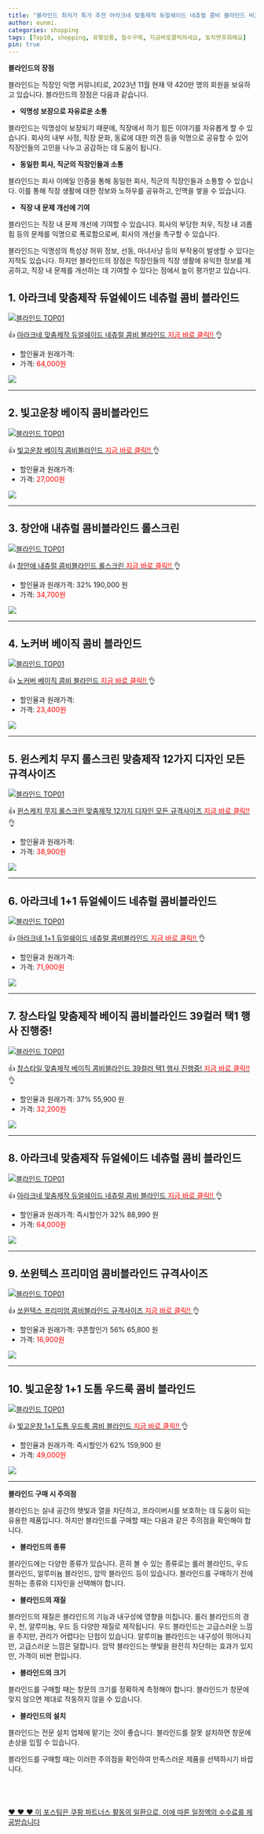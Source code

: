 ```yaml
---
title: "블라인드 최저가 특가 추천 아라크네 맞춤제작 듀얼쉐이드 네츄럴 콤비 블라인드 비교 장점 구매가이드"
author: eunmi.
categories: shopping
tags: [Top10, shopping, 유행상품, 필수구매, 지금바로클릭하세요, 놓치면후회해요]
pin: true
---
```

**블라인드의 장점**

블라인드는 직장인 익명 커뮤니티로, 2023년 11월 현재 약 420만 명의 회원을 보유하고 있습니다. 블라인드의 장점은 다음과 같습니다.

* **익명성 보장으로 자유로운 소통**

블라인드는 익명성이 보장되기 때문에, 직장에서 하기 힘든 이야기를 자유롭게 할 수 있습니다. 회사의 내부 사정, 직장 문화, 동료에 대한 의견 등을 익명으로 공유할 수 있어 직장인들의 고민을 나누고 공감하는 데 도움이 됩니다.

* **동일한 회사, 직군의 직장인들과 소통**

블라인드는 회사 이메일 인증을 통해 동일한 회사, 직군의 직장인들과 소통할 수 있습니다. 이를 통해 직장 생활에 대한 정보와 노하우를 공유하고, 인맥을 쌓을 수 있습니다.

* **직장 내 문제 개선에 기여**

블라인드는 직장 내 문제 개선에 기여할 수 있습니다. 회사의 부당한 처우, 직장 내 괴롭힘 등의 문제를 익명으로 폭로함으로써, 회사의 개선을 촉구할 수 있습니다.

블라인드는 익명성의 특성상 허위 정보, 선동, 마녀사냥 등의 부작용이 발생할 수 있다는 지적도 있습니다. 하지만 블라인드의 장점은 직장인들의 직장 생활에 유익한 정보를 제공하고, 직장 내 문제를 개선하는 데 기여할 수 있다는 점에서 높이 평가받고 있습니다.

   

## 1. 아라크네 맞춤제작 듀얼쉐이드 네츄럴 콤비 블라인드

[![블라인드 TOP01](https://thumbnail8.coupangcdn.com/thumbnails/remote/230x230ex/image/vendor_inventory/7f0e/23244f2f7ed79b29bfb1eb9d606c65036583c2111536dcc50cc06565db22.jpg)](https://link.coupang.com/re/AFFSDP?lptag=AF3617701&subid=GithubCoopas&pageKey=1797317224&traceid=V0-153&itemId=3057691776&vendorItemId=71045677117)


👍 [아라크네 맞춤제작 듀얼쉐이드 네츄럴 콤비 블라인드 <font color=red> 지금 바로 클릭!! </font> ](https://link.coupang.com/re/AFFSDP?lptag=AF3617701&subid=GithubCoopas&pageKey=1797317224&traceid=V0-153&itemId=3057691776&vendorItemId=71045677117) 👌 


- 할인율과 원래가격: 
- 가격: <span style='color:red'>64,000원</span>

[![](/discount_price.png)](https://link.coupang.com/re/AFFSDP?lptag=AF3617701&subid=GithubCoopas&pageKey=1797317224&traceid=V0-153&itemId=3057691776&vendorItemId=71045677117)

---


   

## 2. 빛고운창 베이직 콤비블라인드

[![블라인드 TOP01](https://thumbnail6.coupangcdn.com/thumbnails/remote/230x230ex/image/product/image/vendoritem/2019/06/10/3277073102/045a2b7c-2786-4f50-8231-c1897d86cbfa.jpg)](https://link.coupang.com/re/AFFSDP?lptag=AF3617701&subid=GithubCoopas&pageKey=4570486&traceid=V0-153&itemId=132066423&vendorItemId=3277073104)


👍 [빛고운창 베이직 콤비블라인드 <font color=red> 지금 바로 클릭!! </font> ](https://link.coupang.com/re/AFFSDP?lptag=AF3617701&subid=GithubCoopas&pageKey=4570486&traceid=V0-153&itemId=132066423&vendorItemId=3277073104) 👌 


- 할인율과 원래가격: 
- 가격: <span style='color:red'>27,000원</span>

[![](/discount_price.png)](https://link.coupang.com/re/AFFSDP?lptag=AF3617701&subid=GithubCoopas&pageKey=4570486&traceid=V0-153&itemId=132066423&vendorItemId=3277073104)

---


   

## 3. 창안애 내츄럴 콤비블라인드 롤스크린

[![블라인드 TOP01](https://thumbnail6.coupangcdn.com/thumbnails/remote/230x230ex/image/rs_quotation_api/kqgwpcve/d68952941dfa42b08bb7790bce939cb4.jpg)](https://link.coupang.com/re/AFFSDP?lptag=AF3617701&subid=GithubCoopas&pageKey=6065321750&traceid=V0-153&itemId=11176997182&vendorItemId=78454928333)


👍 [창안애 내츄럴 콤비블라인드 롤스크린 <font color=red> 지금 바로 클릭!! </font> ](https://link.coupang.com/re/AFFSDP?lptag=AF3617701&subid=GithubCoopas&pageKey=6065321750&traceid=V0-153&itemId=11176997182&vendorItemId=78454928333) 👌 


- 할인율과 원래가격: 32%  190,000   원
- 가격: <span style='color:red'>34,700원</span>

[![](/discount_price.png)](https://link.coupang.com/re/AFFSDP?lptag=AF3617701&subid=GithubCoopas&pageKey=6065321750&traceid=V0-153&itemId=11176997182&vendorItemId=78454928333)

---


   

## 4. 노커버 베이직 콤비 블라인드

[![블라인드 TOP01](https://thumbnail9.coupangcdn.com/thumbnails/remote/230x230ex/image/rs_quotation_api/is9foe6s/6928ac20d212495fbc8f4fdbd6600462.jpg)](https://link.coupang.com/re/AFFSDP?lptag=AF3617701&subid=GithubCoopas&pageKey=7060202331&traceid=V0-153&itemId=17503506157&vendorItemId=84670815033)


👍 [노커버 베이직 콤비 블라인드 <font color=red> 지금 바로 클릭!! </font> ](https://link.coupang.com/re/AFFSDP?lptag=AF3617701&subid=GithubCoopas&pageKey=7060202331&traceid=V0-153&itemId=17503506157&vendorItemId=84670815033) 👌 


- 할인율과 원래가격: 
- 가격: <span style='color:red'>23,400원</span>

[![](/discount_price.png)](https://link.coupang.com/re/AFFSDP?lptag=AF3617701&subid=GithubCoopas&pageKey=7060202331&traceid=V0-153&itemId=17503506157&vendorItemId=84670815033)

---


   

## 5. 윈스케치 무지 롤스크린 맞춤제작 12가지 디자인 모든 규격사이즈

[![블라인드 TOP01](https://thumbnail6.coupangcdn.com/thumbnails/remote/230x230ex/image/vendor_inventory/f30e/6c34d93228c57ab90bf5e68f73bb7f29a4d78065bfae0088496124f40d67.jpeg)](https://link.coupang.com/re/AFFSDP?lptag=AF3617701&subid=GithubCoopas&pageKey=2294570274&traceid=V0-153&itemId=19034761749&vendorItemId=71934496033)


👍 [윈스케치 무지 롤스크린 맞춤제작 12가지 디자인 모든 규격사이즈 <font color=red> 지금 바로 클릭!! </font> ](https://link.coupang.com/re/AFFSDP?lptag=AF3617701&subid=GithubCoopas&pageKey=2294570274&traceid=V0-153&itemId=19034761749&vendorItemId=71934496033) 👌 


- 할인율과 원래가격: 
- 가격: <span style='color:red'>38,900원</span>

[![](/discount_price.png)](https://link.coupang.com/re/AFFSDP?lptag=AF3617701&subid=GithubCoopas&pageKey=2294570274&traceid=V0-153&itemId=19034761749&vendorItemId=71934496033)

---


   

## 6. 아라크네 1+1 듀얼쉐이드 네츄럴 콤비블라인드

[![블라인드 TOP01](https://thumbnail7.coupangcdn.com/thumbnails/remote/230x230ex/image/vendor_inventory/8b15/3dd32ed7947d92d31275be81afa33280af44f92af0792fcc593430435e71.jpg)](https://link.coupang.com/re/AFFSDP?lptag=AF3617701&subid=GithubCoopas&pageKey=2081195215&traceid=V0-153&itemId=3535489343&vendorItemId=71521502343)


👍 [아라크네 1+1 듀얼쉐이드 네츄럴 콤비블라인드 <font color=red> 지금 바로 클릭!! </font> ](https://link.coupang.com/re/AFFSDP?lptag=AF3617701&subid=GithubCoopas&pageKey=2081195215&traceid=V0-153&itemId=3535489343&vendorItemId=71521502343) 👌 


- 할인율과 원래가격: 
- 가격: <span style='color:red'>71,900원</span>

[![](/discount_price.png)](https://link.coupang.com/re/AFFSDP?lptag=AF3617701&subid=GithubCoopas&pageKey=2081195215&traceid=V0-153&itemId=3535489343&vendorItemId=71521502343)

---


   

## 7. 창스타일 맞춤제작 베이직 콤비블라인드 39컬러 택1 행사 진행중!

[![블라인드 TOP01](https://thumbnail6.coupangcdn.com/thumbnails/remote/230x230ex/image/vendor_inventory/3d0c/8813788bc242591e2bb18173a0234b1d520c97901bdd131d5c51792f9e82.png)](https://link.coupang.com/re/AFFSDP?lptag=AF3617701&subid=GithubCoopas&pageKey=7463528335&traceid=V0-153&itemId=12912153433&vendorItemId=80176950242)


👍 [창스타일 맞춤제작 베이직 콤비블라인드 39컬러 택1 행사 진행중! <font color=red> 지금 바로 클릭!! </font> ](https://link.coupang.com/re/AFFSDP?lptag=AF3617701&subid=GithubCoopas&pageKey=7463528335&traceid=V0-153&itemId=12912153433&vendorItemId=80176950242) 👌 


- 할인율과 원래가격: 37%  55,900   원
- 가격: <span style='color:red'>32,200원</span>

[![](/discount_price.png)](https://link.coupang.com/re/AFFSDP?lptag=AF3617701&subid=GithubCoopas&pageKey=7463528335&traceid=V0-153&itemId=12912153433&vendorItemId=80176950242)

---


   

## 8. 아라크네 맞춤제작 듀얼쉐이드 네츄럴 콤비 블라인드

[![블라인드 TOP01](https://thumbnail8.coupangcdn.com/thumbnails/remote/230x230ex/image/vendor_inventory/7f0e/23244f2f7ed79b29bfb1eb9d606c65036583c2111536dcc50cc06565db22.jpg)](https://link.coupang.com/re/AFFSDP?lptag=AF3617701&subid=GithubCoopas&pageKey=1797317224&traceid=V0-153&itemId=3057691776&vendorItemId=71045677117)


👍 [아라크네 맞춤제작 듀얼쉐이드 네츄럴 콤비 블라인드 <font color=red> 지금 바로 클릭!! </font> ](https://link.coupang.com/re/AFFSDP?lptag=AF3617701&subid=GithubCoopas&pageKey=1797317224&traceid=V0-153&itemId=3057691776&vendorItemId=71045677117) 👌 


- 할인율과 원래가격: 즉시할인가 32%  88,990   원
- 가격: <span style='color:red'>64,000원</span>

[![](/discount_price.png)](https://link.coupang.com/re/AFFSDP?lptag=AF3617701&subid=GithubCoopas&pageKey=1797317224&traceid=V0-153&itemId=3057691776&vendorItemId=71045677117)

---


   

## 9. 쏘윈텍스 프리미엄 콤비블라인드 규격사이즈

[![블라인드 TOP01](https://thumbnail10.coupangcdn.com/thumbnails/remote/230x230ex/image/vendor_inventory/dd95/d45187a3324d994c2de081b5ae2bd6f40f3cc6eabcafaacd82dd9531cd5a.jpg)](https://link.coupang.com/re/AFFSDP?lptag=AF3617701&subid=GithubCoopas&pageKey=6545252507&traceid=V0-153&itemId=14589802549&vendorItemId=81831781148)


👍 [쏘윈텍스 프리미엄 콤비블라인드 규격사이즈 <font color=red> 지금 바로 클릭!! </font> ](https://link.coupang.com/re/AFFSDP?lptag=AF3617701&subid=GithubCoopas&pageKey=6545252507&traceid=V0-153&itemId=14589802549&vendorItemId=81831781148) 👌 


- 할인율과 원래가격: 쿠폰할인가 56%  65,800   원
- 가격: <span style='color:red'>16,900원</span>

[![](/discount_price.png)](https://link.coupang.com/re/AFFSDP?lptag=AF3617701&subid=GithubCoopas&pageKey=6545252507&traceid=V0-153&itemId=14589802549&vendorItemId=81831781148)

---


   

## 10. 빛고운창 1+1 도톰 우드룩 콤비 블라인드

[![블라인드 TOP01](https://thumbnail7.coupangcdn.com/thumbnails/remote/230x230ex/image/vendor_inventory/ddd4/fcf44ab0d54be47a3020260aef3f59b815efb6a266e9357e932c3739f23e.jpg)](https://link.coupang.com/re/AFFSDP?lptag=AF3617701&subid=GithubCoopas&pageKey=1800956300&traceid=V0-153&itemId=3064281784&vendorItemId=71052228289)


👍 [빛고운창 1+1 도톰 우드룩 콤비 블라인드 <font color=red> 지금 바로 클릭!! </font> ](https://link.coupang.com/re/AFFSDP?lptag=AF3617701&subid=GithubCoopas&pageKey=1800956300&traceid=V0-153&itemId=3064281784&vendorItemId=71052228289) 👌 


- 할인율과 원래가격: 즉시할인가 62%  159,900   원
- 가격: <span style='color:red'>49,000원</span>

[![](/discount_price.png)](https://link.coupang.com/re/AFFSDP?lptag=AF3617701&subid=GithubCoopas&pageKey=1800956300&traceid=V0-153&itemId=3064281784&vendorItemId=71052228289)

---
**블라인드 구매 시 주의점**

블라인드는 실내 공간의 햇빛과 열을 차단하고, 프라이버시를 보호하는 데 도움이 되는 유용한 제품입니다. 하지만 블라인드를 구매할 때는 다음과 같은 주의점을 확인해야 합니다.

* **블라인드의 종류**

블라인드에는 다양한 종류가 있습니다. 흔히 볼 수 있는 종류로는 롤러 블라인드, 우드 블라인드, 알루미늄 블라인드, 암막 블라인드 등이 있습니다. 블라인드를 구매하기 전에 원하는 종류와 디자인을 선택해야 합니다.

* **블라인드의 재질**

블라인드의 재질은 블라인드의 기능과 내구성에 영향을 미칩니다. 롤러 블라인드의 경우, 천, 알루미늄, 우드 등 다양한 재질로 제작됩니다. 우드 블라인드는 고급스러운 느낌을 주지만, 관리가 어렵다는 단점이 있습니다. 알루미늄 블라인드는 내구성이 뛰어나지만, 고급스러운 느낌은 덜합니다. 암막 블라인드는 햇빛을 완전히 차단하는 효과가 있지만, 가격이 비싼 편입니다.

* **블라인드의 크기**

블라인드를 구매할 때는 창문의 크기를 정확하게 측정해야 합니다. 블라인드가 창문에 맞지 않으면 제대로 작동하지 않을 수 있습니다.

* **블라인드의 설치**

블라인드는 전문 설치 업체에 맡기는 것이 좋습니다. 블라인드를 잘못 설치하면 창문에 손상을 입힐 수 있습니다.

블라인드를 구매할 때는 이러한 주의점을 확인하여 만족스러운 제품을 선택하시기 바랍니다.<br><br><br><br><br> [ ❤ ❤ ❤ 이 포스팅은 쿠팡 파트너스 활동의 일환으로, 이에 따른 일정액의 수수료를 제공받습니다](https://link.coupang.com/a/bcEFyh)